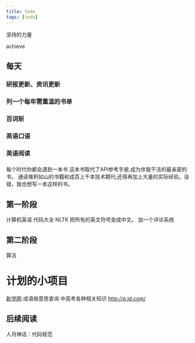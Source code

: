 ```yaml
---
title: todo
tags: [todo]
---
```

坚持的力量
<!-- more -->
achieve
## 每天
### 研报更新、资讯更新
### 列一个每年需重温的书单
### 百词斩
### 英语口语
### 英语阅读
### 
每个时代你都会遇到一本书
这本书取代了API参考手册,成为伴我干活的最亲密的书。
通读堆积如山的书籍和成百上千本技术期刊,还得再加上大量的实际经验。没错，我也想写一本这样的书。

## 第一阶段
计算机英语
代码大全
NLTK
把所有的英文符号变成中文。
加一个评论系统
## 第二阶段
算法
# 计划的小项目
[新学网](http://www.newxue.com/chengyu/z/) 成语按意思查询 中高考各种相关知识
http://e.jd.com/ 
## 后续阅读
人月神话：代码规范